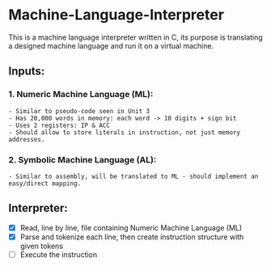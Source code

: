 # Machine-Language-Interpreter
This is a machine language interpreter written in C, its purpose is translating a designed machine language and run it on a virtual machine.

## Inputs:
### 1. Numeric Machine Language (ML):
    - Similar to pseudo-code seen in Unit 3
    - Has 20,000 words in memory: each word -> 10 digits + sign bit
    - Uses 2 registers: IP & ACC
    - Should allow to store literals in instruction, not just memory addresses.
### 2. Symbolic Machine Language (AL):
    - Similar to assembly, will be translated to ML - should implement an easy/direct mapping.

## Interpreter:
- [x] Read, line by line, file containing Numeric Machine Language (ML)
- [x] Parse and tokenize each line, then create instruction structure with given tokens
- [ ] Execute the instruction
